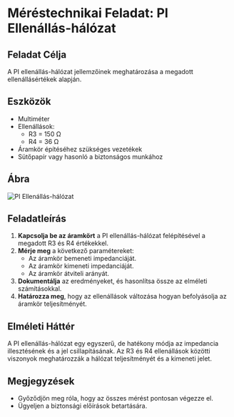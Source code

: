 # Méréstechnikai Feladat: PI Ellenállás-hálózat

## Feladat Célja
A PI ellenállás-hálózat jellemzőinek meghatározása a megadott ellenállásértékek alapján.

## Eszközök
- Multiméter
- Ellenállások: 
  - R3 = 150 Ω
  - R4 = 36 Ω
- Áramkör építéséhez szükséges vezetékek
- Sütőpapír vagy hasonló a biztonságos munkához

## Ábra
![PI Ellenállás-hálózat](https://www.electronics-notes.com/images/attenuator-resistive-pi-section-pad.svg)

## Feladatleírás
1. **Kapcsolja be az áramkört** a PI ellenállás-hálózat felépítésével a megadott R3 és R4 értékekkel.
2. **Mérje meg** a következő paramétereket:
   - Az áramkör bemeneti impedanciáját.
   - Az áramkör kimeneti impedanciáját.
   - Az áramkör átviteli arányát.
3. **Dokumentálja** az eredményeket, és hasonlítsa össze az elméleti számításokkal.
4. **Határozza meg**, hogy az ellenállások változása hogyan befolyásolja az áramkör teljesítményét.

## Elméleti Háttér
A PI ellenállás-hálózat egy egyszerű, de hatékony módja az impedancia illesztésének és a jel csillapításának. Az R3 és R4 ellenállások közötti viszonyok meghatározzák a hálózat teljesítményét és a kimeneti jelet.

## Megjegyzések
- Győződjön meg róla, hogy az összes mérést pontosan végezze el.
- Ügyeljen a biztonsági előírások betartására.

